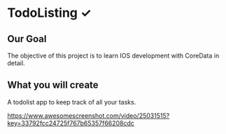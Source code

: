 
# TodoListing ✓

## Our Goal

The objective of this project is to learn IOS development with CoreData in detail.


## What you will create

A todolist app to keep track of all your tasks.

https://www.awesomescreenshot.com/video/25031515?key=33792fcc24725f767b65357f66208cdc

